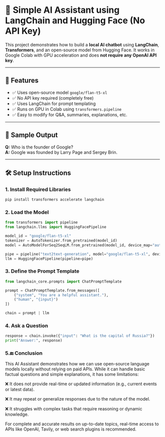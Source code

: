 # 🤖 Simple AI Assistant using LangChain and Hugging Face (No API Key)

This project demonstrates how to build a **local AI chatbot** using **LangChain**, **Transformers**, and an open-source model from Hugging Face. It works in Google Colab with GPU acceleration and does **not require any OpenAI API key**.

---

## 🚀 Features

- ✅ Uses open-source model `google/flan-t5-xl`
- ✅ No API key required (completely free)
- ✅ Uses LangChain for prompt templating
- ✅ Runs on GPU in Colab using `transformers.pipeline`
- ✅ Easy to modify for Q&A, summaries, explanations, etc.

---

## 📌 Sample Output

**Q:** Who is the founder of Google?  
**A:** Google was founded by Larry Page and Sergey Brin.

---

## 🛠️ Setup Instructions

### 1. Install Required Libraries

```bash
pip install transformers accelerate langchain
```

### 2. Load the Model

```python
from transformers import pipeline
from langchain.llms import HuggingFacePipeline

model_id = "google/flan-t5-xl"
tokenizer = AutoTokenizer.from_pretrained(model_id)
model = AutoModelForSeq2SeqLM.from_pretrained(model_id, device_map="auto")

pipe = pipeline("text2text-generation", model="google/flan-t5-xl", device=0)
llm = HuggingFacePipeline(pipeline=pipe)
```

### 3. Define the Prompt Template

```python
from langchain_core.prompts import ChatPromptTemplate

prompt = ChatPromptTemplate.from_messages([
    ("system", "You are a helpful assistant."),
    ("human", "{input}")
])

chain = prompt | llm
```

### 4. Ask a Question

```python
response = chain.invoke({"input": "What is the capital of Russia?"})
print("Answer:", response)
```

### 5.🔚 Conclusion

This AI Assistant demonstrates how we can use open-source language models locally without relying on paid APIs. While it can handle basic factual questions and simple explanations, it has some limitations:

❌ It does not provide real-time or updated information (e.g., current events or latest data).

❌ It may repeat or generalize responses due to the nature of the model.

❌ It struggles with complex tasks that require reasoning or dynamic knowledge.

For complete and accurate results on up-to-date topics, real-time access to APIs like OpenAI, Tavily, or web search plugins is recommended.

